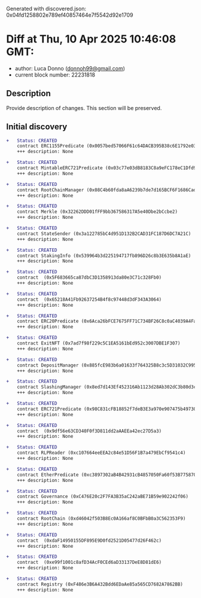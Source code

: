 Generated with discovered.json: 0x04fd1258802e789ef40857464e7f5542d92e1709

# Diff at Thu, 10 Apr 2025 10:46:08 GMT:

- author: Luca Donno (<donnoh99@gmail.com>)
- current block number: 22231818

## Description

Provide description of changes. This section will be preserved.

## Initial discovery

```diff
+   Status: CREATED
    contract ERC1155Predicate (0x0057bed57066F61c64DACB395B38c6E1792e03B8)
    +++ description: None
```

```diff
+   Status: CREATED
    contract MintableERC721Predicate (0x03c77e03dB8183C8a9eFC178eC1Dfd98c1EfD665)
    +++ description: None
```

```diff
+   Status: CREATED
    contract RootChainManager (0x08C4b60fda8aA6239b7de7d165BCF6F1686Cad82)
    +++ description: None
```

```diff
+   Status: CREATED
    contract Merkle (0x32262DDD01fFF9bb367586317A5e40Dbe2bCcbe2)
    +++ description: None
```

```diff
+   Status: CREATED
    contract StateSender (0x3a122785bC4d951D132B2CAD31FC187D6DC7A21C)
    +++ description: None
```

```diff
+   Status: CREATED
    contract StakingInfo (0x539964b3d225194717fb896D26c8b3E635b8A1aE)
    +++ description: None
```

```diff
+   Status: CREATED
    contract  (0x5F683665ca87dbC3D1358913da80e3C71c328Fb0)
    +++ description: None
```

```diff
+   Status: CREATED
    contract  (0x65218A41Fb92637254B4f8c97448d3dF343A3064)
    +++ description: None
```

```diff
+   Status: CREATED
    contract ERC20Predicate (0x6Aca26bFCE7675FF71C734BF26C8c0aC4039A4Fa)
    +++ description: None
```

```diff
+   Status: CREATED
    contract ExitNFT (0x7ad7f98f229c5C1EA5161bEd952c3007DBE1F307)
    +++ description: None
```

```diff
+   Status: CREATED
    contract DepositManager (0x885fcE983b6a01633f764325B8c3c5D31032C995)
    +++ description: None
```

```diff
+   Status: CREATED
    contract SlashingManager (0x8ed7d143Ef452316Ab1123d28Ab302dC3b80d3ce)
    +++ description: None
```

```diff
+   Status: CREATED
    contract ERC721Predicate (0x98C831cFB18852f7deB3E3a970e907475b49730f)
    +++ description: None
```

```diff
+   Status: CREATED
    contract  (0x9df56e63CD340F0f3D811dd2aAAEEa42ec27D5a3)
    +++ description: None
```

```diff
+   Status: CREATED
    contract RLPReader (0xc107664eeEEA2c84e51D56F1B7a479EbCf9541c4)
    +++ description: None
```

```diff
+   Status: CREATED
    contract EtherPredicate (0xc3897302aB4B42931cB4857050Fa60f53B775870)
    +++ description: None
```

```diff
+   Status: CREATED
    contract Governance (0xC476E20c2F7FA3B35aC242aBE71B59e902242f06)
    +++ description: None
```

```diff
+   Status: CREATED
    contract RootChain (0xd46042f503B8Ec0A166af8C0BFbB0a3C562353F9)
    +++ description: None
```

```diff
+   Status: CREATED
    contract  (0xdaF14950155DF895E9D0fd2521D05477d26F462c)
    +++ description: None
```

```diff
+   Status: CREATED
    contract  (0xe99f1001c8afD34AcF0CEd6aD33137DeE8D81dE6)
    +++ description: None
```

```diff
+   Status: CREATED
    contract Registry (0xF486e3B6A432Bdd6EDaAe85a565CD7682A7862BB)
    +++ description: None
```
